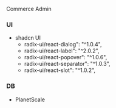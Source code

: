Commerce Admin

### UI

- shadcn UI
  - radix-ui/react-dialog": "^1.0.4",
  - radix-ui/react-label": "^2.0.2",
  - radix-ui/react-popover": "^1.0.6",
  - radix-ui/react-separator": "^1.0.3",
  - radix-ui/react-slot": "^1.0.2",

### DB

- PlanetScale
